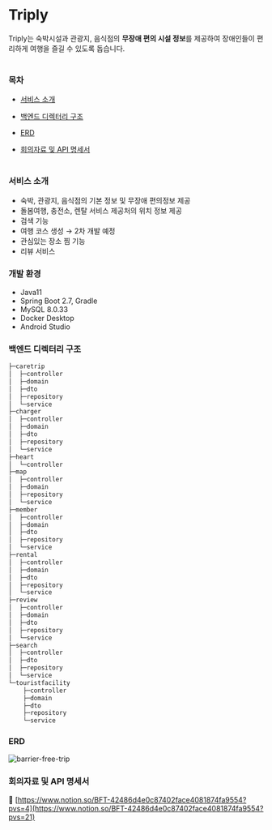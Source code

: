 # Triply

Triply는 숙박시설과 관광지, 음식점의 **무장애 편의 시설 정보**를
제공하여 장애인들이 편리하게 여행을 즐길 수 있도록 돕습니다.
<br></br>
### 목차
- [서비스 소개](#서비스-소개)

- [백엔드 디렉터리 구조](#백엔드-디렉터리-구조)

- [ERD](#erd)

- [회의자료 및 API 명세서](#회의자료-및-api-명세서)
<br></br>
### **서비스 소개**

- 숙박, 관광지, 음식점의 기본 정보 및 무장애 편의정보 제공
- 돌봄여행, 충전소, 렌탈 서비스 제공처의 위치 정보 제공
- 검색 기능
- 여행 코스 생성 → 2차 개발 예정
- 관심있는 장소 찜 기능
- 리뷰 서비스

### 개발 환경

- Java11
- Spring Boot 2.7, Gradle
- MySQL 8.0.33
- Docker Desktop
- Android Studio

### 백엔드 디렉터리 구조
```markdown
├─caretrip
│  ├─controller
│  ├─domain
│  ├─dto
│  ├─repository
│  └─service
├─charger
│  ├─controller
│  ├─domain
│  ├─dto
│  ├─repository
│  └─service
├─heart
│  └─controller
├─map
│  ├─controller
│  ├─domain
│  ├─repository
│  └─service
├─member
│  ├─controller
│  ├─domain
│  ├─dto
│  ├─repository
│  └─service
├─rental
│  ├─controller
│  ├─domain
│  ├─dto
│  ├─repository
│  └─service
├─review
│  ├─controller
│  ├─domain
│  ├─dto
│  ├─repository
│  └─service
├─search
│  ├─controller
│  ├─dto
│  ├─repository
│  └─service
└─touristfacility
    ├─controller
    ├─domain
    ├─dto
    ├─repository
    └─service
```
### ERD

![barrier-free-trip](https://github.com/mjjunng/barrier-free-trip/assets/52596617/ee800c06-b2a4-4261-b9d2-42460afcfa5e)

### 회의자료 및 API 명세서

🔗 [https://www.notion.so/BFT-42486d4e0c87402face4081874fa9554?pvs=4](https://www.notion.so/BFT-42486d4e0c87402face4081874fa9554?pvs=21)

